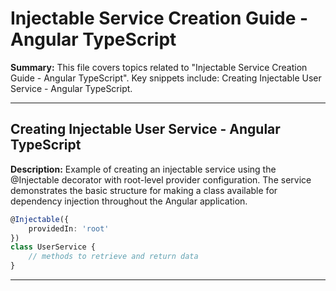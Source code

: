 # Injectable Service Creation Guide - Angular TypeScript

**Summary:** This file covers topics related to "Injectable Service Creation Guide - Angular TypeScript". Key snippets include: Creating Injectable User Service - Angular TypeScript.

---

## Creating Injectable User Service - Angular TypeScript

**Description:** Example of creating an injectable service using the @Injectable decorator with root-level provider configuration. The service demonstrates the basic structure for making a class available for dependency injection throughout the Angular application.

```typescript
@Injectable({
    providedIn: 'root'
})
class UserService {
    // methods to retrieve and return data
}
```

---